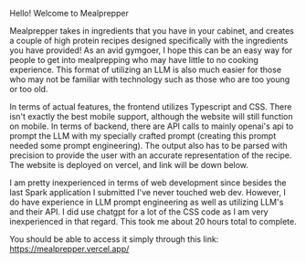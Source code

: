 Hello! Welcome to Mealprepper

Mealprepper takes in ingredients that you have in your cabinet, and creates a couple of high protein recipes designed specifically with the ingredients you have provided! As an avid gymgoer, I hope this can be an easy way for people to get into mealprepping who may have little to no cooking experience. This format of utilizing an LLM is also much easier for those who may not be familiar with technology such as those who are too young or too old. 

In terms of actual features, the frontend utilizes Typescript and CSS. There isn't exactly the best mobile support, although the website will still function on mobile. In terms of backend, there are API calls to mainly openai's api to prompt the LLM with my specially crafted prompt (creating this prompt needed some prompt engineering). The output also has to be parsed with precision to provide the user with an accurate representation of the recipe. The website is deployed on vercel, and link will be down below. 

I am pretty inexperienced in terms of web development since besides the last Spark application I submitted I've never touched web dev. However, I do have experience in LLM prompt engineering as well as utilizing LLM's and their API. I did use chatgpt for a lot of the CSS code as I am very inexperienced in that regard. This took me about 20 hours total to complete.

You should be able to access it simply through this link: https://mealprepper.vercel.app/
